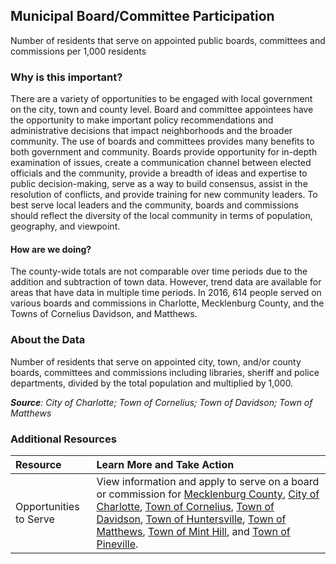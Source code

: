## Municipal Board/Committee Participation
Number of residents that serve on appointed public boards, committees and commissions per 1,000 residents

### Why is this important?
There are a variety of opportunities to be engaged with local government on the city, town and county level. Board and committee appointees have the opportunity to make important policy recommendations and administrative decisions that impact neighborhoods and the broader community. The use of boards and committees provides many benefits to both government and community. Boards provide opportunity for in-depth examination of issues, create a communication channel between elected officials and the community, provide a breadth of ideas and expertise to public decision-making, serve as a way to build consensus, assist in the resolution of conflicts, and provide training for new community leaders. To best serve local leaders and the community, boards and commissions should reflect the diversity of the local community in terms of population, geography, and viewpoint.

#### How are we doing?
The county-wide totals are not comparable over time periods due to the addition and subtraction of town data. However, trend data are available for areas that have data in multiple time periods. In 2016, 614 people served on various boards and commissions in Charlotte, Mecklenburg County, and the Towns of Cornelius Davidson, and Matthews.

### About the Data
Number of residents that serve on appointed city, town, and/or county boards, committees and commissions including libraries, sheriff and police departments, divided by the total population and multiplied by 1,000.

_**Source**: City of Charlotte; Town of Cornelius; Town of Davidson; Town of Matthews_

### Additional Resources
|Resource | Learn More and Take Action |
|:--- | :--- |
|Opportunities to Serve| View information and apply to serve on a board or commission for [Mecklenburg County](https://www.mecknc.gov/countymanagersoffice/bocc/advisoryboards/pages/default.aspx), [City of Charlotte](http://charmeck.org/city/charlotte/CityClerk/Pages/BoardsCommissions.aspx), [Town of Cornelius](http://www.cornelius.org/index.aspx?NID=89), [Town of Davidson](http://www.ci.davidson.nc.us/index.aspx?nid=72), [Town of Huntersville](http://www.huntersville.org/TownGovernment/BoardsCommissions.aspx), [Town of Matthews](http://www.matthewsnc.gov/pview.aspx?catid=566&id=20706), [Town of Mint Hill](http://www.minthill.com/boards_committees.php?Boards-Committees-1), and [Town of Pineville](http://www.pinevillenc.gov/Government/Boards/tabid/207/Default.aspx).

